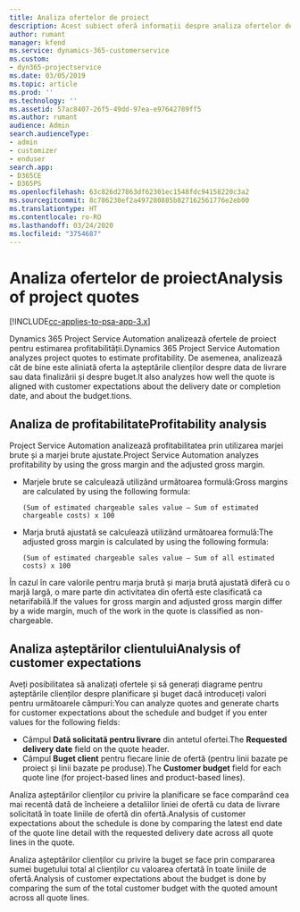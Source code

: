 ```yaml
---
title: Analiza ofertelor de proiect
description: Acest subiect oferă informații despre analiza ofertelor de proiect.
author: rumant
manager: kfend
ms.service: dynamics-365-customerservice
ms.custom:
- dyn365-projectservice
ms.date: 03/05/2019
ms.topic: article
ms.prod: ''
ms.technology: ''
ms.assetid: 57ac8407-26f5-49dd-97ea-e97642789ff5
ms.author: rumant
audience: Admin
search.audienceType:
- admin
- customizer
- enduser
search.app:
- D365CE
- D365PS
ms.openlocfilehash: 63c826d27863df62301ec1548fdc94158220c3a2
ms.sourcegitcommit: 8c786230ef2a497280885b827162561776e2eb00
ms.translationtype: HT
ms.contentlocale: ro-RO
ms.lasthandoff: 03/24/2020
ms.locfileid: "3754687"
---
```

# <a name="analysis-of-project-quotes"></a><span data-ttu-id="0c979-103">Analiza ofertelor de proiect</span><span class="sxs-lookup"><span data-stu-id="0c979-103">Analysis of project quotes</span></span>

[!INCLUDE[cc-applies-to-psa-app-3.x](../includes/cc-applies-to-psa-app-3x.md)]

<span data-ttu-id="0c979-104">Dynamics 365 Project Service Automation analizează ofertele de proiect pentru estimarea profitabilității.</span><span class="sxs-lookup"><span data-stu-id="0c979-104">Dynamics 365 Project Service Automation analyzes project quotes to estimate profitability.</span></span> <span data-ttu-id="0c979-105">De asemenea, analizează cât de bine este aliniată oferta la așteptările clienților despre data de livrare sau data finalizării și despre buget.</span><span class="sxs-lookup"><span data-stu-id="0c979-105">It also analyzes how well the quote is aligned with customer expectations about the delivery date or completion date, and about the budget.tions.</span></span>

## <a name="profitability-analysis"></a><span data-ttu-id="0c979-106">Analiza de profitabilitate</span><span class="sxs-lookup"><span data-stu-id="0c979-106">Profitability analysis</span></span>

<span data-ttu-id="0c979-107">Project Service Automation analizează profitabilitatea prin utilizarea marjei brute și a marjei brute ajustate.</span><span class="sxs-lookup"><span data-stu-id="0c979-107">Project Service Automation analyzes profitability by using the gross margin and the adjusted gross margin.</span></span>

- <span data-ttu-id="0c979-108">Marjele brute se calculează utilizând următoarea formulă:</span><span class="sxs-lookup"><span data-stu-id="0c979-108">Gross margins are calculated by using the following formula:</span></span>

  `
    (Sum of estimated chargeable sales value – Sum of estimated chargeable costs) x 100
  `
- <span data-ttu-id="0c979-109">Marja brută ajustată se calculează utilizând următoarea formulă:</span><span class="sxs-lookup"><span data-stu-id="0c979-109">The adjusted gross margin is calculated by using the following formula:</span></span>

  `
    (Sum of estimated chargeable sales value – Sum of all estimated costs) x 100
  `

<span data-ttu-id="0c979-110">În cazul în care valorile pentru marja brută și marja brută ajustată diferă cu o marjă largă, o mare parte din activitatea din ofertă este clasificată ca netarifabilă.</span><span class="sxs-lookup"><span data-stu-id="0c979-110">If the values for gross margin and adjusted gross margin differ by a wide margin, much of the work in the quote is classified as non-chargeable.</span></span>

## <a name="analysis-of-customer-expectations"></a><span data-ttu-id="0c979-111">Analiza așteptărilor clientului</span><span class="sxs-lookup"><span data-stu-id="0c979-111">Analysis of customer expectations</span></span>

<span data-ttu-id="0c979-112">Aveți posibilitatea să analizați ofertele și să generați diagrame pentru așteptările clienților despre planificare și buget dacă introduceți valori pentru următoarele câmpuri:</span><span class="sxs-lookup"><span data-stu-id="0c979-112">You can analyze quotes and generate charts for customer expectations about the schedule and budget if you enter values for the following fields:</span></span>

- <span data-ttu-id="0c979-113">Câmpul **Dată solicitată pentru livrare** din antetul ofertei.</span><span class="sxs-lookup"><span data-stu-id="0c979-113">The **Requested delivery date** field on the quote header.</span></span>
- <span data-ttu-id="0c979-114">Câmpul **Buget client** pentru fiecare linie de ofertă (pentru linii bazate pe proiect și linii bazate pe produse).</span><span class="sxs-lookup"><span data-stu-id="0c979-114">The **Customer budget** field for each quote line (for project-based lines and product-based lines).</span></span>

<span data-ttu-id="0c979-115">Analiza așteptărilor clienților cu privire la planificare se face comparând cea mai recentă dată de încheiere a detaliilor liniei de ofertă cu data de livrare solicitată în toate liniile de ofertă din ofertă.</span><span class="sxs-lookup"><span data-stu-id="0c979-115">Analysis of customer expectations about the schedule is done by comparing the latest end date of the quote line detail with the requested delivery date across all quote lines in the quote.</span></span>

<span data-ttu-id="0c979-116">Analiza așteptărilor clienților cu privire la buget se face prin compararea sumei bugetului total al clienților cu valoarea ofertată în toate liniile de ofertă.</span><span class="sxs-lookup"><span data-stu-id="0c979-116">Analysis of customer expectations about the budget is done by comparing the sum of the total customer budget with the quoted amount across all quote lines.</span></span>

